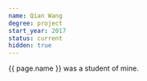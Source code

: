```yaml
---
name: Qian Wang
degree: project
start_year: 2017
status: current
hidden: true
---
```


{{ page.name }} was a student of mine.
